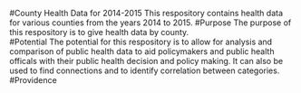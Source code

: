#County Health Data for 2014-2015
This respository contains health data for various counties from the years 2014 to 2015.
#Purpose
The purpose of this respository is to give health data by county.  
#Potential
The potential for this respository is to allow for analysis and comparison of public health data to aid policymakers and public health officals with their public health decision   and policy making. It can also be used to find connections and to identify correlation between categories. 
#Providence
